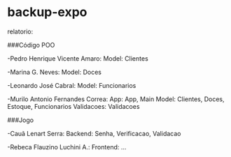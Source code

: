 # backup-expo
relatorio:

###Código POO

-Pedro Henrique Vicente Amaro: 
Model: Clientes

-Marina G. Neves:
Model: Doces

-Leonardo José Cabral: 
Model: Funcionarios

-Murilo Antonio Fernandes Correa:
App: App, Main
Model: Clientes, Doces, Estoque, Funcionarios
Validacoes: Validacoes

###Jogo

-Cauã Lenart Serra:
Backend: Senha, Verificacao, Validacao

-Rebeca Flauzino Luchini A.: 
Frontend: ...
